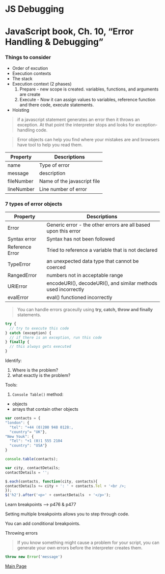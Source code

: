 # JS Debugging

# JavaScript book, Ch. 10, “Error Handling & Debugging”
 
### Things to consider
* Order of excution
* Execution contexts
* The stack
* Execution context (2 phases)
  1. Prepare - new scope is created. variables, functions, and arguments are create
  2. Execute - Now it can assign values to variables, reference function and there code, execute statements.
* Hoisting

>if a javascript statement generates an error then it throws an exception. At that point the interpreter stops and looks for exception-handling code.

>Error objects can help you find where your mistakes are and browsers have tool to help you read them.

Property | Descriptions
---- | ----
name | Type of error
message | description
fileNumber | Name of the javascript file
lineNumber | Line number of error

###  **7 types of error objects**

Property | Descriptions
---- | ----
Error | Generic error - the other errors are all based upon this error
Syntax error | Syntax has not been followed
Reference Error | Tried to reference a variable that is not declared
TypeError | an unexpected data type that cannot be coerced
RangedError | numbers not in acceptable range
URIError | encodeURI(), decodeURI(), and similar methods used incorrectly
evalError | eval() functioned incorrectly

>You can handle errors graceully using **try, catch, throw and finally** statements.

```js
try {
  // try to execute this code
} catch (exception) {
  // if there is an exception, run this code
} finally {
  // this always gets executed
}
```


Identify:

1. Where is the problem?
2. what exactly is the problem?

Tools: 
1. `Console Table()` method:
  * objects 
  * arrays that contain other objects

  ```js
var contacts = {
  "london": {
    "tel": "+44 (0)200 948 0128:,
    "country"= "UK"},
  "New Youk": {
    "Tel": "+1 (0)1 555 2104
    "country": "USA"}
}

console.table(contacts);

var city, contactDetails;
contactDetails = '';

$.each(contacts, function(city, contacts){
  contactDetails += city + ': ' + contacts.Tel + '<br />;
});
$('h2').after('<p>' + contactDetails  + '</p>');

  ```

Learn breakpoints --> p476 & p477

Setting multiple breakpoints allows you to step through code.

You can add conditional breakpoints.

Throwing errors

>If you know something might cause a problem for your script, you can generate your own errors before the interpreter creates them.

```js
throw new Error('message')
```

[Main Page](https://will-ing.github.io/reading-notes)
